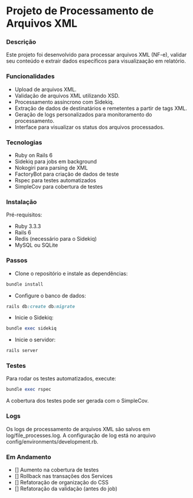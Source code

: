 # Projeto de Processamento de Arquivos XML
### Descrição
Este projeto foi desenvolvido para processar arquivos XML (NF-e), validar seu conteúdo e extrair dados específicos para visualizaação em relatório. 

### Funcionalidades
- Upload de arquivos XML.
- Validação de arquivos XML utilizando XSD.
- Processamento assíncrono com Sidekiq.
- Extração de dados de destinatários e remetentes a partir de tags XML.
- Geração de logs personalizados para monitoramento do processamento.
- Interface para visualizar os status dos arquivos processados.

### Tecnologias
- Ruby on Rails 6
- Sidekiq para jobs em background
- Nokogiri para parsing de XML
- FactoryBot para criação de dados de teste
- Rspec para testes automatizados
- SimpleCov para cobertura de testes

### Instalação
Pré-requisitos:
- Ruby 3.3.3
- Rails 6
- Redis (necessário para o Sidekiq)
- MySQL ou SQLite

### Passos
- Clone o repositório e instale as dependências:

```ruby
bundle install
```

- Configure o banco de dados:

```ruby
rails db:create db:migrate
```

- Inicie o Sidekiq:

```ruby
bundle exec sidekiq
```

- Inicie o servidor:

```ruby
rails server
```
### Testes
Para rodar os testes automatizados, execute:

```ruby
bundle exec rspec
```
A cobertura dos testes pode ser gerada com o SimpleCov.

### Logs
Os logs de processamento de arquivos XML são salvos em log/file_processes.log. A configuração de log está no arquivo config/environments/development.rb.

### Em Andamento
- [] Aumento na cobertura de testes
- [] Rollback nas transações dos Services
- [] Refatoração de organização do CSS
- [] Refatoração da validação (antes do job)